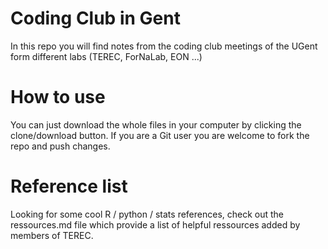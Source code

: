 # Coding Club in Gent

In this repo you will find notes from the coding club meetings of the UGent form different labs (TEREC, ForNaLab, EON ...)

# How to use

You can just download the whole files in your computer by clicking the clone/download button. If you are a Git user you are welcome to fork the repo and push changes.

# Reference list

Looking for some cool R / python / stats references, check out the ressources.md file which provide a list of helpful ressources added by members of TEREC.

